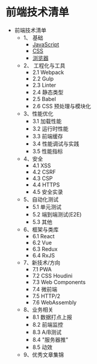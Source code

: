 # 前端技术清单

- 前端技术清单
  - 1、 基础
    - [JavaScript](https://note.youdao.com/)
    - [CSS](https://note.youdao.com/)
    - [浏览器](https://note.youdao.com/)
  - 2、 工程化与工具
    - 2.1 Webpack
    - 2.2 Gulp
    - 2.3 Linter
    - 2.4 静态类型
    - 2.5 Babel
    - 2.6 CSS 预处理与模块化
  - 3、性能优化
    - 3.1 加载性能
    - 3.2 运行时性能
    - 3.3 前端缓存
    - 3.4 性能调试与实践
    - 3.5 性能指标
  - 4、安全
    - 4.1 XSS
    - 4.2 CSRF
    - 4.3 CSP
    - 4.4 HTTPS
    - 4.5 安全实录
  - 5、自动化测试
    - 5.1 单元测试
    - 5.2 端到端测试(E2E)
    - 5.3 其他
  - 6、框架与类库
    - 6.1 React
    - 6.2 Vue
    - 6.3 Redux
    - 6.4 RxJS
  - 7、新技术/方向
    - 7.1 PWA
    - 7.2 CSS Houdini
    - 7.3 Web Components
    - 7.4 微前端
    - 7.5 HTTP/2
    - 7.6 WebAssembly
  - 8、业务相关
    - 8.1 数据打点上报
    - 8.2 前端监控
    - 8.3 A/B测试
    - 8.4 "服务器推"
    - 8.5 动效
  - 9、优秀文章集锦
